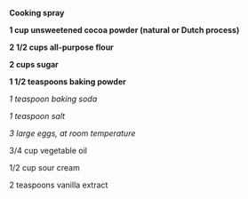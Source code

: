 **Cooking spray**

**1 cup unsweetened cocoa powder (natural or Dutch process)**

**2 1/2 cups all-purpose flour**

**2 cups sugar**

**1 1/2 teaspoons baking powder**

_1 teaspoon baking soda_

_1 teaspoon salt_

*3 large eggs, at room temperature*

3/4 cup vegetable oil

1/2 cup sour cream

2 teaspoons vanilla extract
